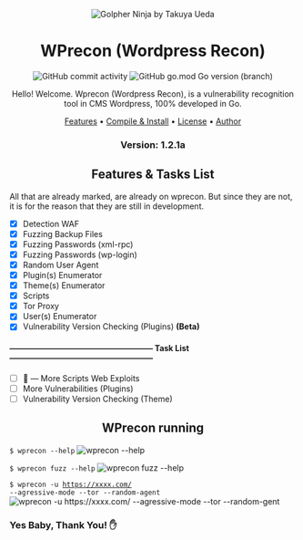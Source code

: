 <p align="center" ><img alt="Golpher Ninja by Takuya Ueda" src="https://raw.githubusercontent.com/tenntenn/gopher-stickers/master/png/ninja.png"></p>

<h1 align="center">WPrecon (Wordpress Recon)</h1>
<p align="center"> 
  <img alt="GitHub commit activity" src="https://img.shields.io/github/commit-activity/m/blackcrw/wprecon">
  <img alt="GitHub go.mod Go version (branch)" src="https://img.shields.io/github/go-mod/go-version/blackcrw/wprecon/master?label=Go&logo=go">

  <p align="center">Hello! Welcome. Wprecon (Wordpress Recon), is a vulnerability recognition tool in CMS Wordpress, 100% developed in Go.</p>
</p> 

<p align="center">
 <a href="#features">Features</a> •
 <a href="https://github.com/blackcrw/wprecon/wiki/Compile-and-Install">Compile & Install</a> •
 <a href="https://github.com/blackcrw/wprecon/blob/master/LICENSE">License</a> • 
 <a href="https://github.com/blackcrw">Author</a>
</p>

<h3><p align="center">Version: 1.2.1a</p></h3>

<h2 align="center">Features & Tasks List</h2>

All that are already marked, are already on wprecon.
But since they are not, it is for the reason that they are still in development.

- [x] Detection WAF
- [x] Fuzzing Backup Files
- [x] Fuzzing Passwords (xml-rpc)
- [x] Fuzzing Passwords (wp-login)
- [x] Random User Agent
- [x] Plugin(s) Enumerator
- [x] Theme(s) Enumerator
- [x] Scripts
- [x] Tor Proxy
- [x] User(s) Enumerator
- [x] Vulnerability Version Checking (Plugins) **(Beta)**
#### —————————————————— Task List ——————————————————
- [ ] 🔨 — More Scripts Web Exploits
- [ ] More Vulnerabilities (Plugins)
- [ ] Vulnerability Version Checking (Theme)

<p align="center" >
  <h2 align="center">WPrecon running</h2>
  
  <code>$ wprecon --help</code>
  <img alt="wprecon --help" src="https://i.imgur.com/JiLABMB.png">
  
  <code>$ wprecon fuzz --help</code>
  <img alt="wprecon fuzz --help" src="https://i.imgur.com/hsXrqeu.png">
 
  <code>$ wprecon -u https://xxxx.com/ --agressive-mode --tor --random-agent</code>
  <img alt="wprecon -u https://xxxx.com/ --agressive-mode --tor --random-gent" src="https://i.imgur.com/5rfWI17.png">
</p>

### Yes Baby, Thank You! ✋
